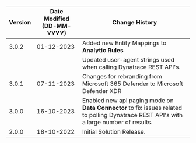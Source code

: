 | **Version** | **Date Modified (DD-MM-YYYY)** | **Change History**                          |
|-------------|--------------------------------|---------------------------------------------|
| 3.0.2       | 01-12-2023                     | Added new Entity Mappings to **Analytic Rules**                        |
|             |                                | Updated user-agent strings used when calling Dynatrace REST API's.   |
| 3.0.1       | 07-11-2023                     | Changes for rebranding from Microsoft 365 Defender to Microsoft Defender XDR          |
| 3.0.0       | 16-10-2023                     | Enabled new api paging mode on **Data Connector** to fix issues related to polling Dynatrace REST API's with a large number of results.   |
| 2.0.0       | 18-10-2022                     | Initial Solution Release.   |
